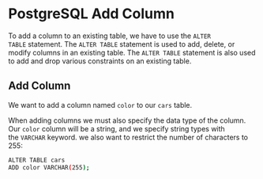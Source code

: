 # PostgreSQL Add Column

To add a column to an existing table, we have to use the `ALTER TABLE` statement. The `ALTER TABLE` statement is used to add, delete, or modify columns in an existing table. The `ALTER TABLE` statement is also used to add and drop various constraints on an existing table.

## Add Column

We want to add a column named `color` to our `cars` table.

When adding columns we must also specify the data type of the column. Our `color` column will be a string, and we specify string types with the `VARCHAR` keyword. we also want to restrict the number of characters to 255:

```bash
ALTER TABLE cars
ADD color VARCHAR(255);
```